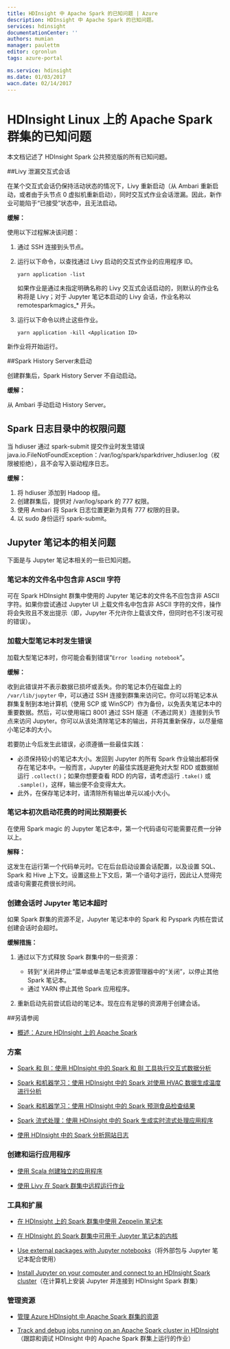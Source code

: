 ```yaml
---
title: HDInsight 中 Apache Spark 的已知问题 | Azure
description: HDInsight 中 Apache Spark 的已知问题。
services: hdinsight
documentationCenter: ''
authors: mumian
manager: paulettm
editor: cgronlun
tags: azure-portal

ms.service: hdinsight
ms.date: 01/03/2017
wacn.date: 02/14/2017
---
```


# HDInsight Linux 上的 Apache Spark 群集的已知问题

本文档记述了 HDInsight Spark 公共预览版的所有已知问题。

##Livy 泄漏交互式会话

在某个交互式会话仍保持活动状态的情况下，Livy 重新启动（从 Ambari 重新启动，或者由于头节点 0 虚拟机重新启动），同时交互式作业会话泄漏。因此，新作业可能陷于“已接受”状态中，且无法启动。

**缓解：**

使用以下过程解决该问题：

1. 通过 SSH 连接到头节点。
2. 运行以下命令，以查找通过 Livy 启动的交互式作业的应用程序 ID。

    ```
    yarn application -list
    ```

    如果作业是通过未指定明确名称的 Livy 交互式会话启动的，则默认的作业名称将是 Livy；对于 Jupyter 笔记本启动的 Livy 会话，作业名称以 remotesparkmagics\_* 开头。

3. 运行以下命令以终止这些作业。

    ```
    yarn application -kill <Application ID>
    ```

新作业将开始运行。

##Spark History Server未启动 

创建群集后，Spark History Server 不自动启动。

**缓解：**

从 Ambari 手动启动 History Server。

## Spark 日志目录中的权限问题 

当 hdiuser 通过 spark-submit 提交作业时发生错误 java.io.FileNotFoundException：/var/log/spark/sparkdriver\_hdiuser.log（权限被拒绝），且不会写入驱动程序日志。

**缓解：**

1. 将 hdiuser 添加到 Hadoop 组。
2. 创建群集后，提供对 /var/log/spark 的 777 权限。
3. 使用 Ambari 将 Spark 日志位置更新为具有 777 权限的目录。
4. 以 sudo 身份运行 spark-submit。

## Jupyter 笔记本的相关问题

下面是与 Jupyter 笔记本相关的一些已知问题。

### 笔记本的文件名中包含非 ASCII 字符

可在 Spark HDInsight 群集中使用的 Jupyter 笔记本的文件名不应包含非 ASCII 字符。如果你尝试通过 Jupyter UI 上载文件名中包含非 ASCII 字符的文件，操作将会失败且不发出提示（即，Jupyter 不允许你上载该文件，但同时也不引发可视的错误）。

### 加载大型笔记本时发生错误

加载大型笔记本时，你可能会看到错误“`Error loading notebook`”。

**缓解：**

收到此错误并不表示数据已损坏或丢失。你的笔记本仍在磁盘上的 `/var/lib/jupyter` 中，可以通过 SSH 连接到群集来访问它。你可以将笔记本从群集复制到本地计算机（使用 SCP 或 WinSCP）作为备份，以免丢失笔记本中的重要数据。然后，可以使用端口 8001 通过 SSH 隧道（不通过网关）连接到头节点来访问 Jupyter。你可以从该处清除笔记本的输出，并将其重新保存，以尽量缩小笔记本的大小。

若要防止今后发生此错误，必须遵循一些最佳实践：

* 必须保持较小的笔记本大小。发回到 Jupyter 的所有 Spark 作业输出都将保存在笔记本中。一般而言，Jupyter 的最佳实践是避免对大型 RDD 或数据帧运行 `.collect()`；如果你想要查看 RDD 的内容，请考虑运行 `.take()` 或 `.sample()`，这样，输出便不会变得太大。
* 此外，在保存笔记本时，请清除所有输出单元以减小大小。

### 笔记本初次启动花费的时间比预期要长 

在使用 Spark magic 的 Jupyter 笔记本中，第一个代码语句可能需要花费一分钟以上。

**解释：**

这发生在运行第一个代码单元时。它在后台启动设置会话配置，以及设置 SQL、Spark 和 Hive 上下文。设置这些上下文后，第一个语句才运行，因此让人觉得完成语句需要花费很长时间。

### 创建会话时 Jupyter 笔记本超时

如果 Spark 群集的资源不足，Jupyter 笔记本中的 Spark 和 Pyspark 内核在尝试创建会话时会超时。

**缓解措施：**

1. 通过以下方式释放 Spark 群集中的一些资源：

    - 转到“关闭并停止”菜单或单击笔记本资源管理器中的“关闭”，以停止其他 Spark 笔记本。
    - 通过 YARN 停止其他 Spark 应用程序。

2. 重新启动先前尝试启动的笔记本。现在应有足够的资源用于创建会话。

##另请参阅

* [概述：Azure HDInsight 上的 Apache Spark](./hdinsight-apache-spark-overview.md)

### 方案

* [Spark 和 BI：使用 HDInsight 中的 Spark 和 BI 工具执行交互式数据分析](./hdinsight-apache-spark-use-bi-tools.md)

* [Spark 和机器学习：使用 HDInsight 中的 Spark 对使用 HVAC 数据生成温度进行分析](./hdinsight-apache-spark-ipython-notebook-machine-learning.md)

* [Spark 和机器学习：使用 HDInsight 中的 Spark 预测食品检查结果](./hdinsight-apache-spark-machine-learning-mllib-ipython.md)

* [Spark 流式处理：使用 HDInsight 中的 Spark 生成实时流式处理应用程序](./hdinsight-apache-spark-eventhub-streaming.md)

* [使用 HDInsight 中的 Spark 分析网站日志](./hdinsight-apache-spark-custom-library-website-log-analysis.md)

### 创建和运行应用程序

* [使用 Scala 创建独立的应用程序](./hdinsight-apache-spark-create-standalone-application.md)

* [使用 Livy 在 Spark 群集中远程运行作业](./hdinsight-apache-spark-livy-rest-interface.md)

### 工具和扩展

* [在 HDInsight 上的 Spark 群集中使用 Zeppelin 笔记本](./hdinsight-apache-spark-use-zeppelin-notebook.md)

* [在 HDInsight 的 Spark 群集中可用于 Jupyter 笔记本的内核](./hdinsight-apache-spark-jupyter-notebook-kernels.md)

* [Use external packages with Jupyter notebooks](./hdinsight-apache-spark-jupyter-notebook-use-external-packages.md)（将外部包与 Jupyter 笔记本配合使用）

* [Install Jupyter on your computer and connect to an HDInsight Spark cluster](./hdinsight-apache-spark-jupyter-notebook-install-locally.md)（在计算机上安装 Jupyter 并连接到 HDInsight Spark 群集）

### 管理资源

* [管理 Azure HDInsight 中 Apache Spark 群集的资源](./hdinsight-apache-spark-resource-manager.md)

* [Track and debug jobs running on an Apache Spark cluster in HDInsight](./hdinsight-apache-spark-job-debugging.md)（跟踪和调试 HDInsight 中的 Apache Spark 群集上运行的作业）
<!---HONumber=Mooncake_0711_2016-->